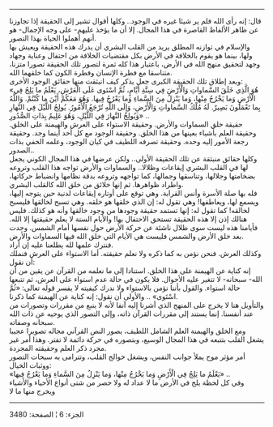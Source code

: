 ------------------------------------------------------------------------

قال: إنه رأى الله فلم ير شيئا غيره في الوجود.. وكلها أقوال تشير إلى
الحقيقة إذا تجاوزنا عن ظاهر الألفاظ القاصرة في هذا المجال. إلا أن ما
يؤخذ عليهم- على وجه الإجمال- هو أنهم أهملوا الحياة بهذا التصور.  
والإسلام في توازنه المطلق يريد من القلب البشري أن يدرك هذه الحقيقة ويعيش
بها ولها، بينما هو يقوم بالخلافة في الأرض بكل مقتضيات الخلافة من احتفال
وعناية وجهاد وجهد لتحقيق منهج الله في الأرض، باعتبار هذا كله ثمرة لتصور
تلك الحقيقة تصورا متزنا، متناسقا مع فطرة الإنسان وفطرة الكون كما خلقهما
الله.  
وبعد إطلاق تلك الحقيقة الكبرى جعل يذكر كيف انبثقت منها حقائق الوجود
الأخرى:  
«هُوَ الَّذِي خَلَقَ السَّماواتِ وَالْأَرْضَ فِي سِتَّةِ أَيَّامٍ، ثُمَّ اسْتَوى عَلَى الْعَرْشِ، يَعْلَمُ ما
يَلِجُ فِي الْأَرْضِ وَما يَخْرُجُ مِنْها، وَما يَنْزِلُ مِنَ السَّماءِ وَما يَعْرُجُ فِيها. وَهُوَ مَعَكُمْ
أَيْنَ ما كُنْتُمْ. وَاللَّهُ بِما تَعْمَلُونَ بَصِيرٌ. لَهُ مُلْكُ السَّماواتِ وَالْأَرْضِ، وَإِلَى اللَّهِ
تُرْجَعُ الْأُمُورُ. يُولِجُ اللَّيْلَ فِي النَّهارِ وَيُولِجُ النَّهارَ فِي اللَّيْلِ، وَهُوَ عَلِيمٌ بِذاتِ
الصُّدُورِ» ..  
حقيقة خلق السماوات والأرض. وحقيقة الاستواء على العرش والهيمنة على الخلق.
وحقيقة العلم بأشياء بعينها من هذا الخلق. وحقيقة الوجود مع كل أحد أينما
وجد. وحقيقة رجعة الأمور إليه وحده. وحقيقة تصرفه اللطيف في كيان الوجود،
وعلمه الخفي بذات الصدور..  
وكلها حقائق منبثقة عن تلك الحقيقة الأولى.. ولكن عرضها في هذا المجال
الكوني يجعل لها في القلب البشري إيقاعات وظلالا.. والسماوات والأرض تواجه
هذا القلب وتروعه بضخامتها وجلالها، وتناسقها وجمالها، كما تواجهه وتروعه
بدقة نظامها وانضباط حركاتها، واطراد ظواهرها. ثم إنها خلائق من خلق الله
كالقلب البشري.  
فله بها صلة الأسرة وأنس القرابة. وهي توقع على أوتاره إيقاعات لدنية حين
يتوجه إليها، ويسمع لها، ويعاطفها! وهي تقول له: إن الذي خلقها هو خلقه.
وهي تسبح لخالقها فليسبح لخالقه! كما تقول له: إنها تستمد حقيقة وجودها من
وجود خالقها وأنه هو كذلك. فليس هنالك إذن إلا هذه الحقيقة تستحق الاحتفال
بها! والأيام الستة لا يعلم حقيقتها إلا الله. فأيامنا هذه ليست سوى ظلال
ناشئة عن حركة الأرض حول نفسها أمام الشمس. وجدت بعد خلق الأرض والشمس
فليست هي الأيام التي خلق الله فيها السماوات والأرض.  
فنترك علمها لله يطلعنا عليه إن أراد.  
وكذلك العرش. فنحن نؤمن به كما ذكره ولا نعلم حقيقته. أما الاستواء على
العرش فنملك أن نقول:  
إنه كناية عن الهيمنة على هذا الخلق. استنادا إلى ما نعلمه من القرآن عن
يقين من أن الله- سبحانه- لا تتغير عليه الأحوال. فلا يكون في حالة عدم
استواء على العرش، ثم تتبعها حالة استواء. والقول بأننا نؤمن بالاستواء ولا
ندرك كيفيته لا يفسر قوله تعالى: «ثُمَّ اسْتَوى» .. والأولى أن نقول: إنه كناية
عن الهيمنة كما ذكرنا.  
والتأويل هنا لا يخرج على المنهج الذي أشرنا إليه آنفا لأنه لا ينبع من
مقررات وتصورات من عند أنفسنا. إنما يستند إلى مقررات القرآن ذاته، وإلى
التصور الذي يوحيه عن ذات الله سبحانه وصفاته.  
ومع الخلق والهيمنة العلم الشامل اللطيف، يصور النص القرآني مجاله تصويرا
عجيبا يشغل القلب بتتبعه في هذا المجال الوسيع، وبتصوره في حركة دائمة لا
تفتر. وهذا أمر غير مجرد ذكر العلم وحقيقته المجردة.  
أمر مؤثر موح يملأ جوانب النفس، ويشغل خوالج القلب، وتترامى به سبحات
التصور ووثبات الخيال:  
«يَعْلَمُ ما يَلِجُ فِي الْأَرْضِ وَما يَخْرُجُ مِنْها، وَما يَنْزِلُ مِنَ السَّماءِ وَما يَعْرُجُ فِيها»
..  
وفي كل لحظة يلج في الأرض ما لا عداد له ولا حصر من شتى أنواع الأحياء
والأشياء ويخرج منها ما لا

------------------------------------------------------------------------

الجزء: 6 ¦ الصفحة: 3480
